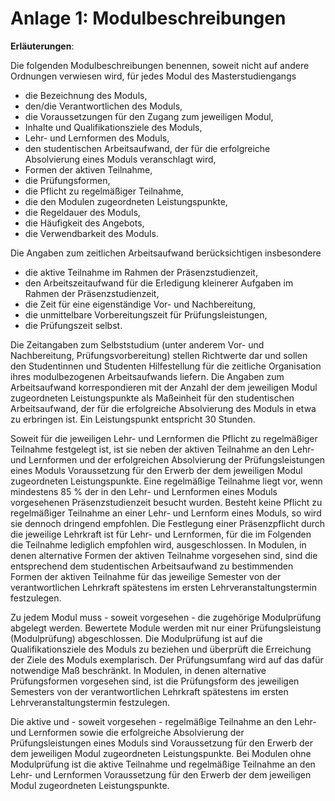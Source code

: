 # Anlage 1: Modulbeschreibungen
**Erläuterungen**:

Die folgenden Modulbeschreibungen benennen, soweit
nicht auf andere Ordnungen verwiesen wird, für jedes
Modul des Masterstudiengangs

- die Bezeichnung des Moduls,
- den/die Verantwortlichen des Moduls,
- die Voraussetzungen für den Zugang zum jeweiligen Modul,
- Inhalte und Qualifikationsziele des Moduls,
- Lehr- und Lernformen des Moduls,
- den studentischen Arbeitsaufwand, der für die erfolgreiche Absolvierung eines Moduls veranschlagt wird,
- Formen der aktiven Teilnahme,
- die Prüfungsformen,
- die Pflicht zu regelmäßiger Teilnahme,
- die den Modulen zugeordneten Leistungspunkte,
- die Regeldauer des Moduls,
- die Häufigkeit des Angebots,
- die Verwendbarkeit des Moduls.

Die Angaben zum zeitlichen Arbeitsaufwand berücksichtigen insbesondere

- die aktive Teilnahme im Rahmen der Präsenzstudienzeit,
- den Arbeitszeitaufwand für die Erledigung kleinerer Aufgaben im Rahmen der Präsenzstudienzeit,
- die Zeit für eine eigenständige Vor- und Nachbereitung,
- die unmittelbare Vorbereitungszeit für Prüfungsleistungen,
- die Prüfungszeit selbst.

Die Zeitangaben zum Selbststudium (unter anderem
Vor- und Nachbereitung, Prüfungsvorbereitung) stellen
Richtwerte dar und sollen den Studentinnen und Studenten Hilfestellung für die zeitliche Organisation ihres
modulbezogenen Arbeitsaufwands liefern. Die Angaben
zum Arbeitsaufwand korrespondieren mit der Anzahl der
dem jeweiligen Modul zugeordneten Leistungspunkte als
Maßeinheit für den studentischen Arbeitsaufwand, der
für die erfolgreiche Absolvierung des Moduls in etwa zu
erbringen ist. Ein Leistungspunkt entspricht 30 Stunden.

Soweit für die jeweiligen Lehr- und Lernformen die
Pflicht zu regelmäßiger Teilnahme festgelegt ist, ist sie
neben der aktiven Teilnahme an den Lehr- und Lernformen und der erfolgreichen Absolvierung der Prüfungsleistungen eines Moduls Voraussetzung für den Erwerb
der dem jeweiligen Modul zugeordneten Leistungspunkte. Eine regelmäßige Teilnahme liegt vor, wenn
mindestens 85 % der in den Lehr- und Lernformen eines
Moduls vorgesehenen Präsenzstudienzeit besucht wurden. Besteht keine Pflicht zu regelmäßiger Teilnahme an
einer Lehr- und Lernform eines Moduls, so wird sie dennoch dringend empfohlen. Die Festlegung einer Präsenzpflicht durch die jeweilige Lehrkraft ist für Lehr- und
Lernformen, für die im Folgenden die Teilnahme lediglich empfohlen wird, ausgeschlossen. In Modulen, in
denen alternative Formen der aktiven Teilnahme vorgesehen sind, sind die entsprechend dem studentischen
Arbeitsaufwand zu bestimmenden Formen der aktiven
Teilnahme für das jeweilige Semester von der verantwortlichen Lehrkraft spätestens im ersten Lehrveranstaltungstermin festzulegen.

Zu jedem Modul muss - soweit vorgesehen - die zugehörige Modulprüfung abgelegt werden. Bewertete Module werden mit nur einer Prüfungsleistung (Modulprüfung) abgeschlossen. Die Modulprüfung ist auf die Qualifikationsziele des Moduls zu beziehen und überprüft
die Erreichung der Ziele des Moduls exemplarisch. Der
Prüfungsumfang wird auf das dafür notwendige Maß beschränkt. In Modulen, in denen alternative Prüfungsformen vorgesehen sind, ist die Prüfungsform des jeweiligen Semesters von der verantwortlichen Lehrkraft spätestens im ersten Lehrveranstaltungstermin festzulegen.

Die aktive und - soweit vorgesehen - regelmäßige Teilnahme an den Lehr- und Lernformen sowie die erfolgreiche Absolvierung der Prüfungsleistungen eines Moduls
sind Voraussetzung für den Erwerb der dem jeweiligen
Modul zugeordneten Leistungspunkte. Bei Modulen
ohne Modulprüfung ist die aktive Teilnahme und regelmäßige Teilnahme an den Lehr- und Lernformen Voraussetzung für den Erwerb der dem jeweiligen Modul
zugeordneten Leistungspunkte.
